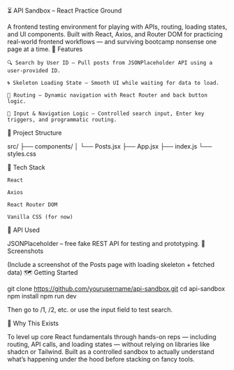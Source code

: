 ⏳ API Sandbox – React Practice Ground

A frontend testing environment for playing with APIs, routing, loading states, and UI components. Built with React, Axios, and Router DOM for practicing real-world frontend workflows — and surviving bootcamp nonsense one page at a time.
🚀 Features

    🔍 Search by User ID – Pull posts from JSONPlaceholder API using a user-provided ID.

    🌀 Skeleton Loading State – Smooth UI while waiting for data to load.

    🔁 Routing – Dynamic navigation with React Router and back button logic.

    🎯 Input & Navigation Logic – Controlled search input, Enter key triggers, and programmatic routing.

📁 Project Structure

src/
├── components/
│   └── Posts.jsx
├── App.jsx
├── index.js
└── styles.css

🔧 Tech Stack

    React

    Axios

    React Router DOM

    Vanilla CSS (for now)

📡 API Used

JSONPlaceholder – free fake REST API for testing and prototyping.
📸 Screenshots

(Include a screenshot of the Posts page with loading skeleton + fetched data)
🗺️ Getting Started

git clone https://github.com/yourusername/api-sandbox.git
cd api-sandbox
npm install
npm run dev

Then go to /1, /2, etc. or use the input field to test search.

🧠 Why This Exists

To level up core React fundamentals through hands-on reps — including routing, API calls, and loading states — without relying on libraries like shadcn or Tailwind. Built as a controlled sandbox to actually understand what’s happening under the hood before stacking on fancy tools.